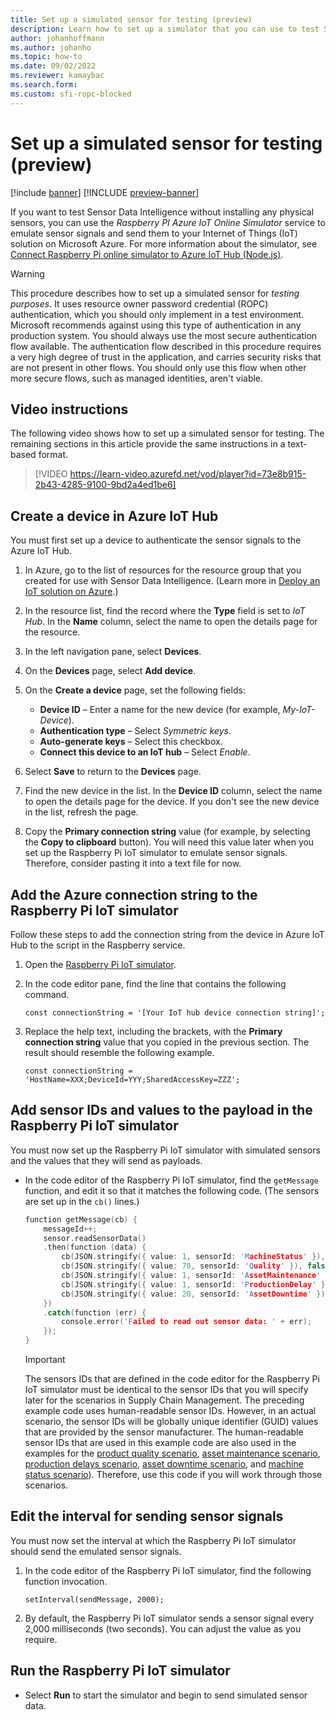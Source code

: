 ```yaml
---
title: Set up a simulated sensor for testing (preview)
description: Learn how to set up a simulator that you can use to test Sensor Data Intelligence without installing any physical sensors, including video instructions.
author: johanhoffmann
ms.author: johanho
ms.topic: how-to
ms.date: 09/02/2022
ms.reviewer: kamaybac
ms.search.form:
ms.custom: sfi-ropc-blocked
---
```


# Set up a simulated sensor for testing (preview)

[!include [banner](../includes/banner.md)]
[!INCLUDE [preview-banner](~/../shared-content/shared/preview-includes/preview-banner.md)]
<!-- KFM: Preview until further notice -->

If you want to test Sensor Data Intelligence without installing any physical sensors, you can use the *Raspberry PI Azure IoT Online Simulator* service to emulate sensor signals and send them to your Internet of Things (IoT) solution on Microsoft Azure. For more information about the simulator, see [Connect Raspberry Pi online simulator to Azure IoT Hub (Node.js)](/azure/iot-hub/iot-hub-raspberry-pi-web-simulator-get-started).

> [!WARNING]
> This procedure describes how to set up a simulated sensor for *testing purposes*. It uses resource owner password credential (ROPC) authentication, which you should only implement in a test environment. Microsoft recommends against using this type of authentication in any production system. You should always use the most secure authentication flow available. The authentication flow described in this procedure requires a very high degree of trust in the application, and carries security risks that are not present in other flows. You should only use this flow when other more secure flows, such as managed identities, aren't viable.

## Video instructions

The following video shows how to set up a simulated sensor for testing. The remaining sections in this article provide the same instructions in a text-based format.

> [!VIDEO https://learn-video.azurefd.net/vod/player?id=73e8b915-2b43-4285-9100-9bd2a4ed1be6]

## Create a device in Azure IoT Hub

You must first set up a device to authenticate the sensor signals to the Azure IoT Hub.

1. In Azure, go to the list of resources for the resource group that you created for use with Sensor Data Intelligence. (Learn more in [Deploy an IoT solution on Azure](sdi-deploy-iot-solution-on-azure.md).)
1. In the resource list, find the record where the **Type** field is set to *IoT Hub*. In the **Name** column, select the name to open the details page for the resource.
1. In the left navigation pane, select **Devices**.
1. On the **Devices** page, select **Add device**.
1. On the **Create a device** page, set the following fields:

    - **Device ID** – Enter a name for the new device (for example, *My-IoT-Device*).
    - **Authentication type** – Select *Symmetric keys*.
    - **Auto-generate keys** – Select this checkbox.
    - **Connect this device to an IoT hub** – Select *Enable*.

1. Select **Save** to return to the **Devices** page.
1. Find the new device in the list. In the **Device ID** column, select the name to open the details page for the device. If you don't see the new device in the list, refresh the page.
1. Copy the **Primary connection string** value (for example, by selecting the **Copy to clipboard** button). You will need this value later when you set up the Raspberry Pi IoT simulator to emulate sensor signals. Therefore, consider pasting it into a text file for now.

## Add the Azure connection string to the Raspberry Pi IoT simulator

Follow these steps to add the connection string from the device in Azure IoT Hub to the script in the Raspberry service.

1. Open the [Raspberry Pi IoT simulator](https://azure-samples.github.io/raspberry-pi-web-simulator/).
1. In the code editor pane, find the line that contains the following command.

    `const connectionString = '[Your IoT hub device connection string]';`

1. Replace the help text, including the brackets, with the **Primary connection string** value that you copied in the previous section. The result should resemble the following example.

    `const connectionString = 'HostName=XXX;DeviceId=YYY;SharedAccessKey=ZZZ';`

## Add sensor IDs and values to the payload in the Raspberry Pi IoT simulator

You must now set up the Raspberry Pi IoT simulator with simulated sensors and the values that they will send as payloads.

- In the code editor of the Raspberry Pi IoT simulator, find the `getMessage` function, and edit it so that it matches the following code. (The sensors are set up in the `cb()` lines.)

    ```cpp
    function getMessage(cb) {
        messageId++;
        sensor.readSensorData()
        .then(function (data) {
            cb(JSON.stringify({ value: 1, sensorId: 'MachineStatus' }), false);
            cb(JSON.stringify({ value: 70, sensorId: 'Quality' }), false);
            cb(JSON.stringify({ value: 1, sensorId: 'AssetMaintenance' }), false);
            cb(JSON.stringify({ value: 1, sensorId: 'ProductionDelay' }), false);
            cb(JSON.stringify({ value: 20, sensorId: 'AssetDowntime' }), false);
        })
        .catch(function (err) {
            console.error('Failed to read out sensor data: ' + err);
        });
    }
    ```

    > [!IMPORTANT]
    > The sensors IDs that are defined in the code editor for the Raspberry Pi IoT simulator must be identical to the sensor IDs that you will specify later for the scenarios in Supply Chain Management. The preceding example code uses human-readable sensor IDs. However, in an actual scenario, the sensor IDs will be globally unique identifier (GUID) values that are provided by the sensor manufacturer. The human-readable sensor IDs that are used in this example code are also used in the examples for the [product quality scenario](sdi-scenario-product-quality.md), [asset maintenance scenario](sdi-scenario-asset-maintenance.md), [production delays scenario](sdi-scenario-production-delays.md), [asset downtime scenario](sdi-scenario-asset-downtime.md), and [machine status scenario](sdi-scenario-equipment-downtime.md)). Therefore, use this code if you will work through those scenarios.

## Edit the interval for sending sensor signals

You must now set the interval at which the Raspberry Pi IoT simulator should send the emulated sensor signals.

1. In the code editor of the Raspberry Pi IoT simulator, find the following function invocation.

    `setInterval(sendMessage, 2000);`

2. By default, the Raspberry Pi IoT simulator sends a sensor signal every 2,000 milliseconds (two seconds). You can adjust the value as you require.

## Run the Raspberry Pi IoT simulator

- Select **Run** to start the simulator and begin to send simulated sensor data.
